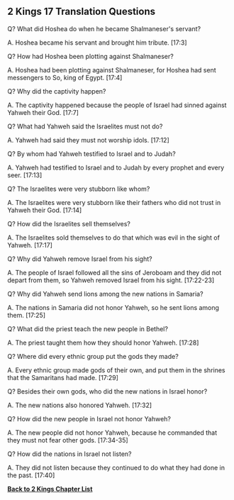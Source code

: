 ## 2 Kings 17 Translation Questions ##

Q? What did Hoshea do when he became Shalmaneser's servant?

A. Hoshea became his servant and brought him tribute. [17:3]

Q? How had Hoshea been plotting against Shalmaneser?

A. Hoshea had been plotting against Shalmaneser, for Hoshea had sent messengers to So, king of Egypt. [17:4]

Q? Why did the captivity happen?

A. The captivity happened because the people of Israel had sinned against Yahweh their God. [17:7]

Q? What had Yahweh said the Israelites must not do?

A. Yahweh had said they must not worship idols. [17:12]

Q? By whom had Yahweh testified to Israel and to Judah?

A. Yahweh had testified to Israel and to Judah by every prophet and every seer. [17:13]

Q? The Israelites were very stubborn like whom?

A. The Israelites were very stubborn like their fathers who did not trust in Yahweh their God. [17:14]

Q? How did the Israelites sell themselves?

A. The Israelites sold themselves to do that which was evil in the sight of Yahweh. [17:17]

Q? Why did Yahweh remove Israel from his sight?

A. The people of Israel followed all the sins of Jeroboam and they did not depart from them, so Yahweh removed Israel from his sight. [17:22-23]

Q? Why did Yahweh send lions among the new nations in Samaria?

A. The nations in Samaria did not honor Yahweh, so he sent lions among them. [17:25]

Q? What did the priest teach the new people in Bethel?

A. The priest taught them how they should honor Yahweh. [17:28]

Q? Where did every ethnic group put the gods they made?

A. Every ethnic group made gods of their own, and put them in the shrines that the Samaritans had made. [17:29]

Q? Besides their own gods, who did the new nations in Israel honor?

A. The new nations also honored Yahweh. [17:32]

Q? How did the new people in Israel not honor Yahweh?

A. The new people did not honor Yahweh, because he commanded that they must not fear other gods. [17:34-35]

Q? How did the nations in Israel not listen?

A. They did not listen because they continued to do what they had done in the past. [17:40]

__[Back to 2 Kings Chapter List](./)__

